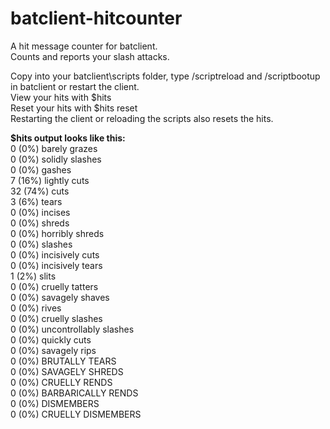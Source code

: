 # batclient-hitcounter
A hit message counter for batclient.<br>
Counts and reports your slash attacks.<br>

Copy into your batclient\scripts folder, type /scriptreload and /scriptbootup in batclient or restart the client.<br>
View your hits with $hits<br>
Reset your hits with $hits reset<br>
Restarting the client or reloading the scripts also resets the hits.<br>

<b>$hits output looks like this:</b><br>
0 (0%) barely grazes<br>
0 (0%) solidly slashes<br>
0 (0%) gashes<br>
7 (16%) lightly cuts<br>
32 (74%) cuts<br>
3 (6%) tears<br>
0 (0%) incises<br>
0 (0%) shreds<br>
0 (0%) horribly shreds<br>
0 (0%) slashes<br>
0 (0%) incisively cuts<br>
0 (0%) incisively tears<br>
1 (2%) slits<br>
0 (0%) cruelly tatters<br>
0 (0%) savagely shaves<br>
0 (0%) rives<br>
0 (0%) cruelly slashes<br>
0 (0%) uncontrollably slashes<br>
0 (0%) quickly cuts<br>
0 (0%) savagely rips<br>
0 (0%) BRUTALLY TEARS<br>
0 (0%) SAVAGELY SHREDS<br>
0 (0%) CRUELLY RENDS<br>
0 (0%) BARBARICALLY RENDS<br>
0 (0%) DISMEMBERS<br>
0 (0%) CRUELLY DISMEMBERS<br>

